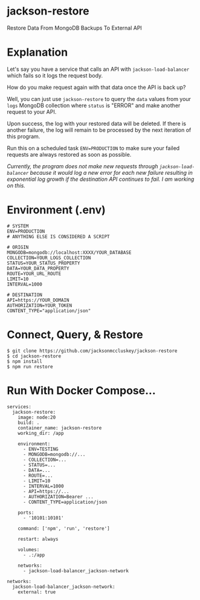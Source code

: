 # jackson-restore

Restore Data From MongoDB Backups To External API

# Explanation

Let's say you have a service that calls an API with `jackson-load-balancer` which fails so it logs the request body.

How do you make request again with that data once the API is back up?

Well, you can just use `jackson-restore` to query the `data` values from your `logs` MongoDB collection where `status` is "ERROR" and make another request to your API.

Upon success, the log with your restored data will be deleted. If there is another failure, the log will remain to be processed by the next iteration of this program.

Run this on a scheduled task `ENV=PRODUCTION` to make sure your failed requests are always restored as soon as possible.

_Currently, the program does not make new requests through `jackson-load-balancer` because it would log a new error for each new failure resulting in exponential log growth if the destination API continues to fail. I am working on this._

# Environment (.env)

```
# SYSTEM
ENV=PRODUCTION
# ANYTHING ELSE IS CONSIDERED A SCRIPT

# ORIGIN
MONGODB=mongodb://localhost:XXXX/YOUR_DATABASE
COLLECTION=YOUR_LOGS_COLLECTION
STATUS=YOUR_STATUS_PROPERTY
DATA=YOUR_DATA_PROPERTY
ROUTE=YOUR_URL_ROUTE
LIMIT=10
INTERVAL=1000

# DESTINATION
API=https://YOUR_DOMAIN
AUTHORIZATION=YOUR_TOKEN
CONTENT_TYPE="application/json"
```

# Connect, Query, & Restore

```
$ git clone https://github.com/jacksonmccluskey/jackson-restore
$ cd jackson-restore
$ npm install
$ npm run restore
```

# Run With Docker Compose...

```
services:
  jackson-restore:
    image: node:20
    build: .
    container_name: jackson-restore
    working_dir: /app

    environment:
      - ENV=TESTING
      - MONGODB=mongodb://...
      - COLLECTION=...
      - STATUS=...
      - DATA=...
      - ROUTE=...
      - LIMIT=10
      - INTERVAL=1000
      - API=https://...
      - AUTHORIZATION=Bearer ...
      - CONTENT_TYPE=application/json

    ports:
      - '10101:10101'

    command: ['npm', 'run', 'restore']

    restart: always

    volumes:
      - .:/app

    networks:
      - jackson-load-balancer_jackson-network

networks:
  jackson-load-balancer_jackson-network:
    external: true
```

